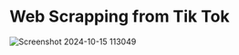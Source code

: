 # Web Scrapping from Tik Tok

![Screenshot 2024-10-15 113049](https://github.com/user-attachments/assets/be638c24-ca27-4b4a-921f-c3ca72950629)
